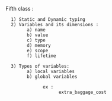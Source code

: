Fifth class :

      1) Static and Dynamic typing
      2) Variables and its dimensions :
            a) name
            b) value
            c) type
            d) memory
            e) scope
            f) lifetime
            
      3) Types of variables:
            a) local variables
            b) global variables
            
                  ex :
                        extra_baggage_cost
